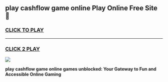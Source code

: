 
## play cashflow game online Play Online Free Site 👋
<h3>
<a href="https://download.freeplayer.one?title=play_cashflow_game_online&ref=21F">CLICK TO PLAY</a></h3>
<hr>

<h3>
<a href="https://download.freeplayer.one?title=play_cashflow_game_online&ref=21F">CLICK 2 PLAY</a>
  
</h3>

<a href="https://download.freeplayer.one?title=play_cashflow_game_online&ref=21F"><img src="https://cdnb.artstation.com/p/assets/images/images/032/539/853/original/anto-thomas-button-gif.gif"></a>


**play cashflow game online games unblocked: Your Gateway to Fun and Accessible Online Gaming**

